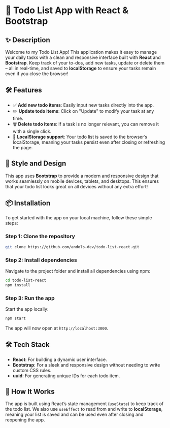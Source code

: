# 🚀 **Todo List App with React & Bootstrap**

## ✨ Description
Welcome to my Todo List App! This application makes it easy to manage your daily tasks with a clean and responsive interface built with **React** and **Bootstrap**. Keep track of your to-dos, add new tasks, update or delete them – all in real-time, and saved to **localStorage** to ensure your tasks remain even if you close the browser!

## 🛠️ **Features**
- ✅ **Add new todo items**: Easily input new tasks directly into the app.
- ✏️ **Update todo items**: Click on "Update" to modify your task at any time.
- 🗑️ **Delete todo items**: If a task is no longer relevant, you can remove it with a single click.
- 💾 **LocalStorage support**: Your todo list is saved to the browser’s localStorage, meaning your tasks persist even after closing or refreshing the page.

## 🎨 **Style and Design**
This app uses **Bootstrap** to provide a modern and responsive design that works seamlessly on mobile devices, tablets, and desktops. This ensures that your todo list looks great on all devices without any extra effort!

## 📦 **Installation**
To get started with the app on your local machine, follow these simple steps:

### Step 1: Clone the repository
```bash
git clone https://github.com/andols-dev/todo-list-react.git
```

### Step 2: Install dependencies
Navigate to the project folder and install all dependencies using npm:
```bash
cd todo-list-react
npm install
```

### Step 3: Run the app
Start the app locally:
```bash
npm start
```
The app will now open at `http://localhost:3000`.

## 🛠️ **Tech Stack**
- **React**: For building a dynamic user interface.
- **Bootstrap**: For a sleek and responsive design without needing to write custom CSS rules.
- **uuid**: For generating unique IDs for each todo item.

## 🔄 **How It Works**
The app is built using React’s state management (`useState`) to keep track of the todo list. We also use `useEffect` to read from and write to **localStorage**, meaning your list is saved and can be used even after closing and reopening the app.

